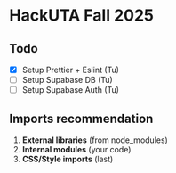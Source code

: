 # HackUTA Fall 2025

## Todo

- [x] Setup Prettier + Eslint (Tu)
- [ ] Setup Supabase DB (Tu)
- [ ] Setup Supabase Auth (Tu)

## Imports recommendation

1. **External libraries** (from node_modules)
2. **Internal modules** (your code)
3. **CSS/Style imports** (last)
